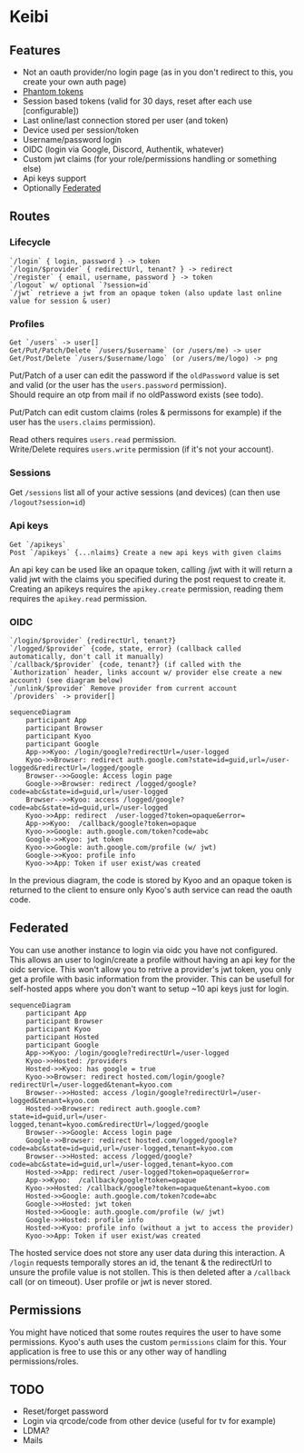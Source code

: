 # Keibi

## Features

- Not an oauth provider/no login page (as in you don't redirect to this, you create your own auth page)
- [Phantom tokens](https://curity.io/resources/learn/phantom-token-pattern/)
- Session based tokens (valid for 30 days, reset after each use [configurable])
- Last online/last connection stored per user (and token)
- Device used per session/token
- Username/password login
- OIDC (login via Google, Discord, Authentik, whatever)
- Custom jwt claims (for your role/permissions handling or something else)
- Api keys support
- Optionally [Federated](#federated)

## Routes

### Lifecycle

```
`/login` { login, password } -> token
`/login/$provider` { redirectUrl, tenant? } -> redirect
`/register` { email, username, password } -> token
`/logout` w/ optional `?session=id`
`/jwt` retrieve a jwt from an opaque token (also update last online value for session & user)
```

### Profiles

```
Get `/users` -> user[]
Get/Put/Patch/Delete `/users/$username` (or /users/me) -> user
Get/Post/Delete `/users/$username/logo` (or /users/me/logo) -> png
```

Put/Patch of a user can edit the password if the `oldPassword` value is set and valid (or the user has the `users.password` permission).\
Should require an otp from mail if no oldPassword exists (see todo).

Put/Patch can edit custom claims (roles & permissons for example) if the user has the `users.claims` permission).

Read others requires `users.read` permission.\
Write/Delete requires `users.write` permission (if it's not your account).

### Sessions

Get `/sessions` list all of your active sessions (and devices)
(can then use `/logout?session=id`)

### Api keys

```
Get `/apikeys`
Post `/apikeys` {...nlaims} Create a new api keys with given claims
```

An api key can be used like an opaque token, calling /jwt with it will return a valid jwt with the claims you specified during the post request to create it.
Creating an apikeys requires the `apikey.create` permission, reading them requires the `apikey.read` permission.

### OIDC

```
`/login/$provider` {redirectUrl, tenant?}
`/logged/$provider` {code, state, error} (callback called automatically, don't call it manually)
`/callback/$provider` {code, tenant?} (if called with the `Authorization` header, links account w/ provider else create a new account) (see diagram below)
`/unlink/$provider` Remove provider from current account
`/providers` -> provider[]
```

```mermaid
sequenceDiagram
    participant App
    participant Browser
    participant Kyoo
    participant Google
    App->>Kyoo: /login/google?redirectUrl=/user-logged
    Kyoo->>Browser: redirect auth.google.com?state=id=guid,url=/user-logged&redirectUrl=/logged/google
    Browser-->>Google: Access login page
    Google->>Browser: redirect /logged/google?code=abc&state=id=guid,url=/user-logged
    Browser-->>Kyoo: access /logged/google?code=abc&state=id=guid,url=/user-logged
    Kyoo->>App: redirect  /user-logged?token=opaque&error=
    App->>Kyoo:  /callback/google?token=opaque
    Kyoo->>Google: auth.google.com/token?code=abc
    Google->>Kyoo: jwt token
    Kyoo->>Google: auth.google.com/profile (w/ jwt)
    Google->>Kyoo: profile info
    Kyoo->>App: Token if user exist/was created
```

In the previous diagram, the code is stored by Kyoo and an opaque token is returned to the client to ensure only Kyoo's auth service can read the oauth code.

## Federated

You can use another instance to login via oidc you have not configured. This allows an user to login/create a profile without having an api key for the oidc service.
This won't allow you to retrive a provider's jwt token, you only get a profile with basic information from the provider. This can be usefull for self-hosted apps where
you don't want to setup ~10 api keys just for login.


```mermaid
sequenceDiagram
    participant App
    participant Browser
    participant Kyoo
    participant Hosted
    participant Google
    App->>Kyoo: /login/google?redirectUrl=/user-logged
    Kyoo->>Hosted: /providers
    Hosted->>Kyoo: has google = true
    Kyoo->>Browser: redirect hosted.com/login/google?redirectUrl=/user-logged&tenant=kyoo.com
    Browser-->>Hosted: access /login/google?redirectUrl=/user-logged&tenant=kyoo.com
    Hosted->>Browser: redirect auth.google.com?state=id=guid,url=/user-logged,tenant=kyoo.com&redirectUrl=/logged/google
    Browser-->>Google: Access login page
    Google->>Browser: redirect hosted.com/logged/google?code=abc&state=id=guid,url=/user-logged,tenant=kyoo.com
    Browser-->>Hosted: access /logged/google?code=abc&state=id=guid,url=/user-logged,tenant=kyoo.com
    Hosted->>App: redirect /user-logged?token=opaque&error=
    App->>Kyoo:  /callback/google?token=opaque
    Kyoo->>Hosted: /callback/google?token=opaque&tenant=kyoo.com
    Hosted->>Google: auth.google.com/token?code=abc
    Google->>Hosted: jwt token
    Hosted->>Google: auth.google.com/profile (w/ jwt)
    Google->>Hosted: profile info
    Hosted->>Kyoo: profile info (without a jwt to access the provider)
    Kyoo->>App: Token if user exist/was created
```

The hosted service does not store any user data during this interaction.
A `/login` requests temporally stores an id, the tenant & the redirectUrl to unsure the profile value is not stollen. This is then deleted after a `/callback` call (or on timeout).
User profile or jwt is never stored.

## Permissions

You might have noticed that some routes requires the user to have some permissions.
Kyoo's auth uses the custom `permissions` claim for this.
Your application is free to use this or any other way of handling permissions/roles.

## TODO

- Reset/forget password
- Login via qrcode/code from other device (useful for tv for example)
- LDMA?
- Mails

